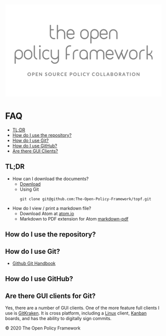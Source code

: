 ![The Open Policy Framework](/images/header.png)
================================================

# FAQ

- [TL;DR](#tldr)
- [How do I use the repository?](#how-do-i-use-the-repository?)
- [How do I use Git?](#how-do-i-use-git?)
- [How do I use GitHub?](#how-do-i-use-github?)
- [Are there GUI Clients?](#are-there-gui-clients?)

## TL;DR

- How can I download the documents?
  + [Download][topfdownload]
  + Using Git
    ```
    git clone git@github.com:The-Open-Policy-Framework/topf.git
    ```
- How do I view / print a markdown file?
  + Download Atom at [atom.io][atomio] 
  + Markdown to PDF extension for Atom [markdown-pdf][markdown-pdf]


## How do I use the repository?


## How do I use Git?
- [Github Git Handbook][githubgithandbook]

## How do I use GitHub?


## Are there GUI clients for Git?
Yes, there are a number of GUI clients. One of the more feature full clients I use is [GitKraken][gitkraken]. It is cross platform, including a [Linux][wikilinux] client, [Kanban][wikikanban] boards, and has the ability to digitally sign commits.

<div class='footer'>
  &copy; 2020 The Open Policy Framework </br>
</div>


[atomio]: https://atom.io
[githubgithandbook]: https://guides.github.com/introduction/git-handbook/
[gitkraken]: https://www.gitkraken.com
[markdown-pdf]: https://atom.io/packages/markdown-pdf
[topfdownload]: https://github.com/The-Open-Policy-Framework/topf/archive/master.zip
[wikikanban]: https://en.wikipedia.org/wiki/Kanban_board
[wikilinux]: https://en.wikipedia.org/wiki/Linux
